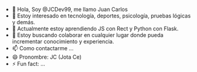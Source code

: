 - 👋 Hola, Soy @JCDev99, me llamo Juan Carlos
- 👀 Estoy interesado en tecnología, deportes, psicología, pruebas lógicas y demás.
- 🌱 Actualmente estoy aprendiendo JS con Rect y Python con Flask.
- 💞️ Estoy buscando colaborar en cualquier lugar donde pueda incrementar conocimiento y experiencia.
- 📫 Como contactarme ...
- 😄 Pronombre: JC (Jota Ce)
- ⚡ Fun fact: ...

<!---
JCDev99/JCDev99 is a ✨ special ✨ repository because its `README.md` (this file) appears on your GitHub profile.
You can click the Preview link to take a look at your changes.
--->
